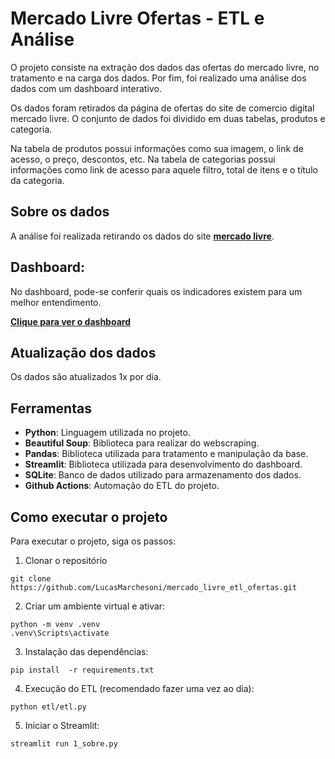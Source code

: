 # Mercado Livre Ofertas - ETL e Análise

O projeto consiste na extração dos dados das ofertas do mercado livre, no tratamento e na carga dos dados. Por fim, foi realizado uma análise dos dados com um dashboard interativo.

Os dados foram retirados da página de ofertas do site de comercio digital mercado livre. O conjunto de dados foi dividido em duas tabelas, produtos e categoria.

Na tabela de produtos possui informações como sua imagem, o link de acesso, o preço, descontos, etc. Na tabela de categorias possui informações como link de acesso para aquele filtro, total de itens e o título da categoria.

## Sobre os dados

A análise foi realizada retirando os dados do site **[mercado livre]("https://www.mercadolivre.com.br/ofertas?container_id=MLB779362-1)**.

## Dashboard:

No dashboard, pode-se conferir quais os indicadores existem para um melhor entendimento.

**[Clique para ver o dashboard](https://mercadolivreetlofertas.streamlit.app/)**

## Atualização dos dados

Os dados são atualizados 1x por dia.

## Ferramentas

- **Python**: Linguagem utilizada no projeto.
- **Beautiful Soup**: Biblioteca para realizar do webscraping.
- **Pandas**: Biblioteca utilizada para tratamento e manipulação da base.
- **Streamlit**: Biblioteca utilizada para desenvolvimento do dashboard.
- **SQLite**: Banco de dados utilizado para armazenamento dos dados.
- **Github Actions**: Automação do ETL do projeto.

## Como executar o projeto

Para executar o projeto, siga os passos:

1. Clonar o repositório

```
git clone https://github.com/LucasMarchesoni/mercado_livre_etl_ofertas.git
```

2. Criar um ambiente virtual e ativar:

```
python -m venv .venv
.venv\Scripts\activate
```

3. Instalação das dependências:

```
pip install  -r requirements.txt
```

4. Execução do ETL (recomendado fazer uma vez ao dia):

```
python etl/etl.py
```

5. Iniciar o Streamlit:

```
streamlit run 1_sobre.py
```
